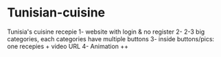 # Tunisian-cuisine
Tunisia's cuisine recepie
1- website with login & no register
2- 2-3 big categories, each categories have multiple buttons
3- inside buttons/pics: one recepies + video URL
4- Animation ++